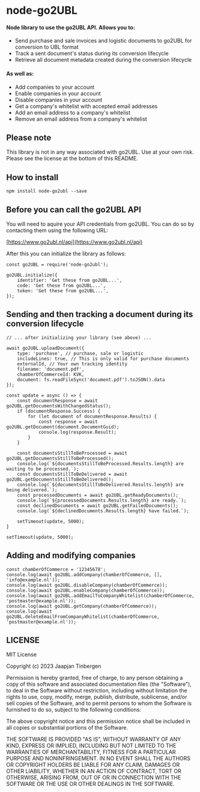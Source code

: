 # node-go2UBL

#### Node library to use the go2UBL API. Allows you to:

- Send purchase and sale invoices and logistic documents to go2UBL for conversion to UBL format
- Track a sent document's status during its conversion lifecycle
- Retrieve all document metadata created during the conversion lifecycle

#### As well as:

- Add companies to your account
- Enable companies in your account
- Disable companies in your account
- Get a company's whitelist with accepted email addresses
- Add an email address to a company's whitelist
- Remove an email address from a company's whitelist

## Please note

This library is not in any way associated with go2UBL. Use at your own risk. Please see the license at the bottom of this README.

## How to install

```
npm install node-go2ubl --save
```

## Before you can call the go2UBL API

You will need to aquire your API credentials from go2UBL. You can do so by contacting them using the following URL:

[https://www.go2ubl.nl/api](https://www.go2ubl.nl/api)

After this you can initialize the library as follows:

```
const go2UBL = require('node-go2ubl');

go2UBL.initialize({
    identifier: 'Get these from go2UBL...',
    code: 'Get these from go2UBL...',
    token: 'Get these from go2UBL...',
});
```

## Sending and then tracking a document during its conversion lifecycle

```
// ... after initializing your library (see above) ...

await go2UBL.uploadDocument({
    type: 'purchase', // purchase, sale or logistic
    includeLines: true, // This is only valid for purchase documents
    externalId, // Your own tracking identity
    filename: 'document.pdf',
    chamberOfCommerceId: KVK,
    document: fs.readFileSync('document.pdf').toJSON().data
});

const update = async () => {
    const documentResponse = await go2UBL.getDocumentsWithChangedStatus();
    if (documentResponse.Success) {
        for (let document of documentResponse.Results) {
            const response = await go2UBL.getDocument(document.DocumentGuid);
            console.log(response.Result);
        }
    }

    const documentsStillToBeProcessed = await go2UBL.getDocumentsStillToBeProcessed();
    console.log(`${documentsStillToBeProcessed.Results.length} are waiting to be processed.`);
    const documentsStillToBeDelivered = await go2UBL.getDocumentsStillToBeDelivered();
    console.log(`${documentsStillToBeDelivered.Results.length} are being delivered.`);
    const processedDocuments = await go2UBL.getReadyDocuments();
    console.log(`${processedDocuments.Results.length} are ready.`);
    const declinedDocuments = await go2UBL.getFailedDocuments();
    console.log(`${declinedDocuments.Results.length} have failed.`);

    setTimeout(update, 5000);
}

setTimeout(update, 5000);
```

## Adding and modifying companies

```
const chamberOfCommerce = '12345678';
console.log(await go2UBL.addCompany(chamberOfCommerce, [], 'info@example.nl'));
console.log(await go2UBL.disableCompany(chamberOfCommerce));
console.log(await go2UBL.enableCompany(chamberOfCommerce));
console.log(await go2UBL.addEmailToCompanyWhitelist(chamberOfCommerce, 'postmaster@example.nl'));
console.log(await go2UBL.getCompany(chamberOfCommerce));
console.log(await go2UBL.deleteEmailFromCompanyWhitelist(chamberOfCommerce, 'postmaster@example.nl'));
```

## LICENSE

MIT License

Copyright (c) 2023 Jaapjan Tinbergen

Permission is hereby granted, free of charge, to any person obtaining a copy
of this software and associated documentation files (the "Software"), to deal
in the Software without restriction, including without limitation the rights
to use, copy, modify, merge, publish, distribute, sublicense, and/or sell
copies of the Software, and to permit persons to whom the Software is
furnished to do so, subject to the following conditions:

The above copyright notice and this permission notice shall be included in all
copies or substantial portions of the Software.

THE SOFTWARE IS PROVIDED "AS IS", WITHOUT WARRANTY OF ANY KIND, EXPRESS OR
IMPLIED, INCLUDING BUT NOT LIMITED TO THE WARRANTIES OF MERCHANTABILITY,
FITNESS FOR A PARTICULAR PURPOSE AND NONINFRINGEMENT. IN NO EVENT SHALL THE
AUTHORS OR COPYRIGHT HOLDERS BE LIABLE FOR ANY CLAIM, DAMAGES OR OTHER
LIABILITY, WHETHER IN AN ACTION OF CONTRACT, TORT OR OTHERWISE, ARISING FROM,
OUT OF OR IN CONNECTION WITH THE SOFTWARE OR THE USE OR OTHER DEALINGS IN THE
SOFTWARE.
